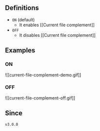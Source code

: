 ## Definitions
- `ON` (default)
	- It enables [[Current file complement]]
- `OFF`
	- It disables [[Current file complement]]

## Examples

### ON



![[current-file-complement-demo.gif]]

### OFF

![[current-file-complement-off.gif]]

## Since

`v3.0.0`
